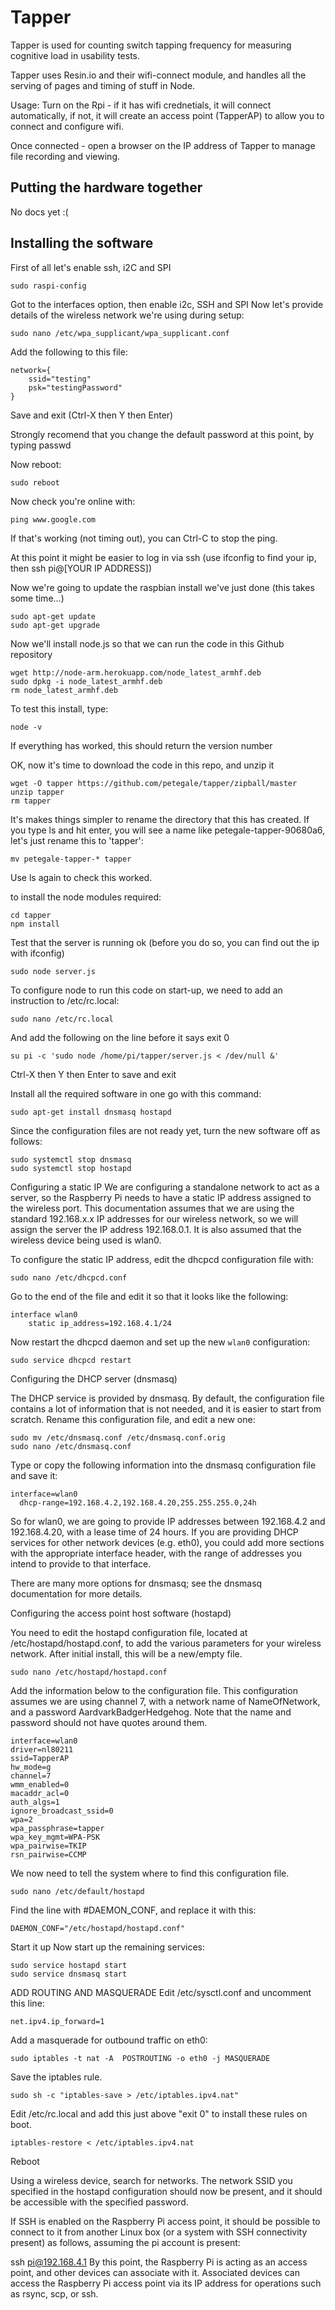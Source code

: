 Tapper
======

Tapper is used for counting switch tapping frequency for measuring cognitive load in usability tests.

Tapper uses Resin.io and their wifi-connect module, and handles all the serving of pages and timing of stuff in Node.

Usage:
Turn on the Rpi - if it has wifi crednetials, it will connect automatically, if not, it will create an access point (TapperAP) to allow you to connect and configure wifi.

Once connected - open a browser on the IP address of Tapper to manage file recording and viewing.

Putting the hardware together
-----------------------------

No docs yet :(

Installing the software
-----------------------

First of all let's enable ssh, i2C and SPI

```
sudo raspi-config
```
Got to the interfaces option, then enable i2c, SSH and SPI
Now let's provide details of the wireless network we're using during setup:
```
sudo nano /etc/wpa_supplicant/wpa_supplicant.conf
```

Add the following to this file:
```
network={
    ssid="testing"
    psk="testingPassword"
}
```
Save and exit (Ctrl-X then Y then Enter)

Strongly recomend that you change the default password at this point, by typing passwd

Now reboot:
```
sudo reboot
```
Now check you're online with:
```
ping www.google.com
```
If that's working (not timing out), you can Ctrl-C to stop the ping.

At this point it might be easier to log in via ssh (use ifconfig to find your ip, then ssh pi@[YOUR IP ADDRESS])

Now we're going to update the raspbian install we've just done (this takes some time...)

```
sudo apt-get update
sudo apt-get upgrade
```

Now we'll install node.js so that we can run the code in this Github repository

```
wget http://node-arm.herokuapp.com/node_latest_armhf.deb 
sudo dpkg -i node_latest_armhf.deb
rm node_latest_armhf.deb
```

To test this install, type:

```
node -v
```

If everything has worked, this should return the version number

OK, now it's time to download the code in this repo, and unzip it
```
wget -O tapper https://github.com/petegale/tapper/zipball/master
unzip tapper
rm tapper
```
It's makes things simpler to rename the directory that this has created. If you type ls and hit enter, you will see a name like petegale-tapper-90680a6, let's just rename this to 'tapper':
```
mv petegale-tapper-* tapper
```
Use ls again to check this worked.

to install the node modules required:
```
cd tapper
npm install
```

Test that the server is running ok (before you do so, you can find out the ip with ifconfig)
```
sudo node server.js
```


To configure node to run this code on start-up, we need to add an instruction to /etc/rc.local:
```
sudo nano /etc/rc.local
```

And add the following on the line before it says exit 0 

```
su pi -c 'sudo node /home/pi/tapper/server.js < /dev/null &'
```
Ctrl-X then Y then Enter to save and exit


Install all the required software in one go with this command:
```
sudo apt-get install dnsmasq hostapd
```
Since the configuration files are not ready yet, turn the new software off as follows:
```
sudo systemctl stop dnsmasq
sudo systemctl stop hostapd
```

Configuring a static IP
We are configuring a standalone network to act as a server, so the Raspberry Pi needs to have a static IP address assigned to the wireless port. This documentation assumes that we are using the standard 192.168.x.x IP addresses for our wireless network, so we will assign the server the IP address 192.168.0.1. It is also assumed that the wireless device being used is wlan0.

To configure the static IP address, edit the dhcpcd configuration file with:
```
sudo nano /etc/dhcpcd.conf
```
Go to the end of the file and edit it so that it looks like the following:
```
interface wlan0
    static ip_address=192.168.4.1/24
```

Now restart the dhcpcd daemon and set up the new `wlan0` configuration:
```
sudo service dhcpcd restart
```

Configuring the DHCP server (dnsmasq)

The DHCP service is provided by dnsmasq. By default, the configuration file contains a lot of information that is not needed, and it is easier to start from scratch. Rename this configuration file, and edit a new one:
```
sudo mv /etc/dnsmasq.conf /etc/dnsmasq.conf.orig  
sudo nano /etc/dnsmasq.conf
```
Type or copy the following information into the dnsmasq configuration file and save it:
```
interface=wlan0
  dhcp-range=192.168.4.2,192.168.4.20,255.255.255.0,24h
```
So for wlan0, we are going to provide IP addresses between 192.168.4.2 and 192.168.4.20, with a lease time of 24 hours. If you are providing DHCP services for other network devices (e.g. eth0), you could add more sections with the appropriate interface header, with the range of addresses you intend to provide to that interface.

There are many more options for dnsmasq; see the dnsmasq documentation for more details.

Configuring the access point host software (hostapd)

You need to edit the hostapd configuration file, located at /etc/hostapd/hostapd.conf, to add the various parameters for your wireless network. After initial install, this will be a new/empty file.
```
sudo nano /etc/hostapd/hostapd.conf
```
Add the information below to the configuration file. This configuration assumes we are using channel 7, with a network name of NameOfNetwork, and a password AardvarkBadgerHedgehog. Note that the name and password should not have quotes around them.
```
interface=wlan0
driver=nl80211
ssid=TapperAP
hw_mode=g
channel=7
wmm_enabled=0
macaddr_acl=0
auth_algs=1
ignore_broadcast_ssid=0
wpa=2
wpa_passphrase=tapper
wpa_key_mgmt=WPA-PSK
wpa_pairwise=TKIP
rsn_pairwise=CCMP
```
We now need to tell the system where to find this configuration file.
```
sudo nano /etc/default/hostapd
```
Find the line with #DAEMON_CONF, and replace it with this:
```
DAEMON_CONF="/etc/hostapd/hostapd.conf"
```
Start it up
Now start up the remaining services:
```
sudo service hostapd start  
sudo service dnsmasq start
```

ADD ROUTING AND MASQUERADE
Edit /etc/sysctl.conf and uncomment this line:
```
net.ipv4.ip_forward=1
```
Add a masquerade for outbound traffic on eth0:
```
sudo iptables -t nat -A  POSTROUTING -o eth0 -j MASQUERADE
```
Save the iptables rule.
```
sudo sh -c "iptables-save > /etc/iptables.ipv4.nat"
```
Edit /etc/rc.local and add this just above "exit 0" to install these rules on boot.
```
iptables-restore < /etc/iptables.ipv4.nat
```
Reboot

Using a wireless device, search for networks. The network SSID you specified in the hostapd configuration should now be present, and it should be accessible with the specified password.

If SSH is enabled on the Raspberry Pi access point, it should be possible to connect to it from another Linux box (or a system with SSH connectivity present) as follows, assuming the pi account is present:

ssh pi@192.168.4.1
By this point, the Raspberry Pi is acting as an access point, and other devices can associate with it. Associated devices can access the Raspberry Pi access point via its IP address for operations such as rsync, scp, or ssh.